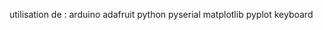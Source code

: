 utilisation de :
  arduino
    adafruit
  python
    pyserial
    matplotlib
      pyplot
    keyboard
